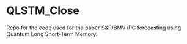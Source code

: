 # QLSTM_Close
Repo for the code used for the paper S&amp;P/BMV IPC forecasting using Quantum Long Short-Term Memory.
